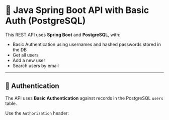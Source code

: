 # 📘 Java Spring Boot API with Basic Auth (PostgreSQL)

This REST API uses **Spring Boot** and **PostgreSQL**, with:
- Basic Authentication using usernames and hashed passwords stored in the DB
- Get all users
- Add a new user
- Search users by email

---

## 🔐 Authentication

The API uses **Basic Authentication** against records in the PostgreSQL `users` table.

Use the `Authorization` header:
